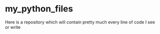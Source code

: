 # my_python_files
 Here is a repository which will contain pretty much every line of code I see or write

